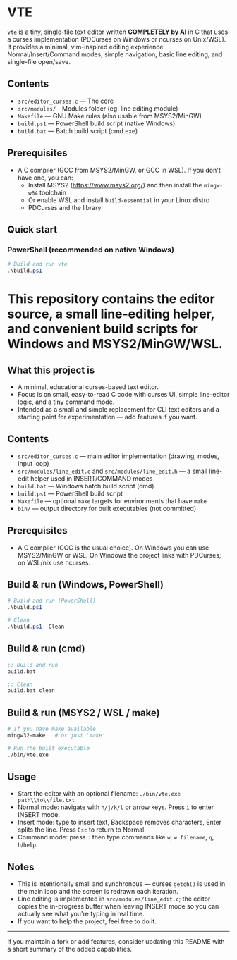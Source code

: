 # VTE

`vte` is a tiny, single-file text editor written **COMPLETELY by AI** in C that uses a curses implementation (PDCurses on Windows or ncurses on Unix/WSL).
It provides a minimal, vim-inspired editing experience: Normal/Insert/Command modes, simple navigation, basic line editing, and single-file open/save.

## Contents

- `src/editor_curses.c` — The core
- `src/modules/` - Modules folder (eg. line editing module)
- `Makefile` — GNU Make rules (also usable from MSYS2/MinGW)
- `build.ps1` — PowerShell build script (native Windows)
- `build.bat` — Batch build script (cmd.exe)

## Prerequisites

- A C compiler (GCC from MSYS2/MinGW, or GCC in WSL). If you don't have one, you can:
  - Install MSYS2 (https://www.msys2.org/) and then install the `mingw-w64` toolchain
  - Or enable WSL and install `build-essential` in your Linux distro
  - PDCurses and the library

## Quick start

### PowerShell (recommended on native Windows)

```powershell
# Build and run vte
.\build.ps1
```

# This repository contains the editor source, a small line-editing helper, and convenient build scripts for Windows and MSYS2/MinGW/WSL.

## What this project is

- A minimal, educational curses-based text editor.
- Focus is on small, easy-to-read C code with curses UI, simple line-editor logic, and a tiny command mode.
- Intended as a small and simple replacement for CLI text editors and a starting point for experimentation — add features if you want.

## Contents

- `src/editor_curses.c` — main editor implementation (drawing, modes, input loop)
- `src/modules/line_edit.c` and `src/modules/line_edit.h` — a small line-edit helper used in INSERT/COMMAND modes
- `build.bat` — Windows batch build script (cmd)
- `build.ps1` — PowerShell build script
- `Makefile` — optional `make` targets for environments that have `make`
- `bin/` — output directory for built executables (not committed)

## Prerequisites

- A C compiler (GCC is the usual choice). On Windows you can use MSYS2/MinGW or WSL. On Windows the project links with PDCurses; on WSL/nix use ncurses.

## Build & run (Windows, PowerShell)

```powershell
# Build and run (PowerShell)
.\build.ps1

# Clean
.\build.ps1 -Clean
```

## Build & run (cmd)

```bat
:: Build and run
build.bat

:: Clean
build.bat clean
```

## Build & run (MSYS2 / WSL / make)

```bash
# If you have make available
mingw32-make   # or just 'make'

# Run the built executable
./bin/vte.exe
```

## Usage

- Start the editor with an optional filename: `./bin/vte.exe path\\to\\file.txt`
- Normal mode: navigate with `h/j/k/l` or arrow keys. Press `i` to enter INSERT mode.
- Insert mode: type to insert text, Backspace removes characters, Enter splits the line. Press `Esc` to return to Normal.
- Command mode: press `:` then type commands like `w`, `w filename`, `q`, `h`/`help`.

## Notes

- This is intentionally small and synchronous — curses `getch()` is used in the main loop and the screen is redrawn each iteration.
- Line editing is implemented in `src/modules/line_edit.c`; the editor copies the in-progress buffer when leaving INSERT mode so you can actually see what you're typing in real time.
- If you want to help the project, feel free to do it.

---

If you maintain a fork or add features, consider updating this README with a short summary of the added capabilities.
